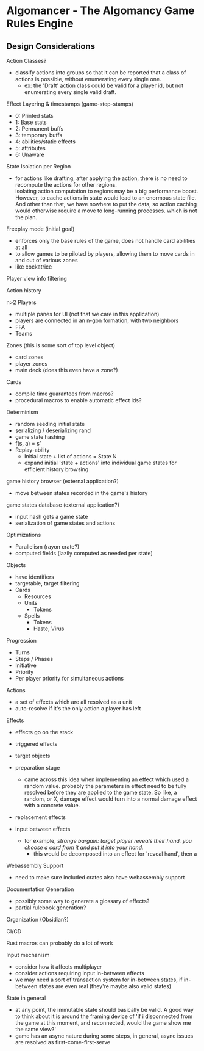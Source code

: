 # Algomancer - The Algomancy Game Rules Engine  

## Design Considerations

Action Classes?
- classify actions into groups so that it can be reported that a class of actions is possible, without enumerating every single one. 
  - ex: the 'Draft' action class could be valid for a player id, but not enumerating every single valid draft.

Effect Layering & timestamps (game-step-stamps)
- 0: Printed stats 
- 1: Base stats
- 2: Permanent buffs
- 3: temporary buffs
- 4: abilities/static effects
- 5: attributes
- 6: Unaware

State Isolation per Region
- for actions like drafting, after applying the action, there is no need to recompute the actions for other regions.  
  isolating action computation to regions may be a big performance boost. However, to cache actions in state would lead to an enormous state file. 
  And other than that, we have nowhere to put the data, so action caching would otherwise require a move to long-running processes. which is not the plan.

Freeplay mode (initial goal)
- enforces only the base rules of the game, does not handle card abilities at all
- to allow games to be piloted by players, allowing them to move cards in and out of various zones
- like cockatrice


Player view info filtering

Action history

n>2 Players
- multiple panes for UI (not that we care in this application)
- players are connected in an n-gon formation, with two neighbors
- FFA
- Teams

Zones (this is some sort of top level object)
- card zones
- player zones
- main deck (does this even have a zone?)

Cards
- compile time guarantees from macros?
- procedural macros to enable automatic effect ids?

Determinism
- random seeding initial state
- serializing / deserializing rand
- game state hashing
- f(s, a) = s'
- Replay-ability
    - Initial state + list of actions = State N
    - expand initial 'state + actions' into individual game states for efficient history browsing

game history browser (external application?)
- move between states recorded in the game's history

game states database (external application?)
- input hash gets a game state
- serialization of game states and actions

Optimizations
- Parallelism (rayon crate?)
- computed fields (lazily computed as needed per state)

Objects
- have identifiers
- targetable, target filtering
- Cards
  - Resources
  - Units
    - Tokens
  - Spells
    - Tokens
    - Haste, Virus 

Progression
- Turns
- Steps / Phases
- Initiative
- Priority
- Per player priority for simultaneous actions

Actions
- a set of effects which are all resolved as a unit
- auto-resolve if it's the only action a player has left

Effects
- effects go on the stack
- triggered effects
- target objects
- preparation stage
    - came across this idea when implementing an effect which used a random value.
      probably the parameters in effect need to be fully resolved before they are applied to the game state.
      So like, a random, or X, damage effect would turn into a normal damage effect with a concrete value. 
    
- replacement effects
- input between effects 
    - for example, *strange bargain: target player reveals their hand. you choose a card from it and put it into your hand.*
      - this would be decomposed into an effect for 'reveal hand', then a
    
Webassembly Support
- need to make sure included crates also have webassembly support 

Documentation Generation
- possibly some way to generate a glossary of effects?
- partial rulebook generation?

Organization (Obsidian?)

CI/CD

Rust macros can probably do a lot of work

Input mechanism
- consider how it affects multiplayer 
- consider actions requiring input in-between effects
- we may need a sort of transaction system for in-between states, 
  if in-between states are even real (they're maybe also valid states)

State in general
- at any point, the immutable state should basically be valid. A good way to think about it is around the framing 
  device of 'if i disconnected from the game at this moment, and reconnected, would the game show me the same view?'
- game has an async nature during some steps, in general, async issues are resolved as first-come-first-serve
